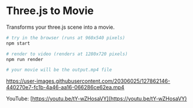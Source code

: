 # Three.js to Movie

Transforms your three.js scene into a movie.

```bash
# try in the browser (runs at 960x540 pixels)
npm start

# render to video (renders at 1280x720 pixels)
npm run render

# your movie will be the output.mp4 file
```

https://user-images.githubusercontent.com/20306025/127862146-440270e7-fc1b-4a46-aa16-066286ce62ea.mp4

YouTube: [https://youtu.be/tY-wZHosaVY](https://youtu.be/tY-wZHosaVY)
